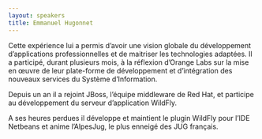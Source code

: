 ```yaml
---
layout: speakers
title: Emmanuel Hugonnet
---
```

Cette expérience lui a permis d’avoir une vision globale du développement d’applications professionnelles et de maitriser les technologies adaptées. Il a participé, durant plusieurs mois, à la réflexion d’Orange Labs sur la mise en œuvre de leur plate-forme de développement et d’intégration des nouveaux services du Système d’Information.

Depuis un an il a rejoint JBoss, l’équipe middleware de Red Hat, et participe au développement du serveur d’application WildFly.

A ses heures perdues il développe et maintient le plugin WildFly pour l’IDE Netbeans et anime l’AlpesJug, le plus enneigé des JUG français.
